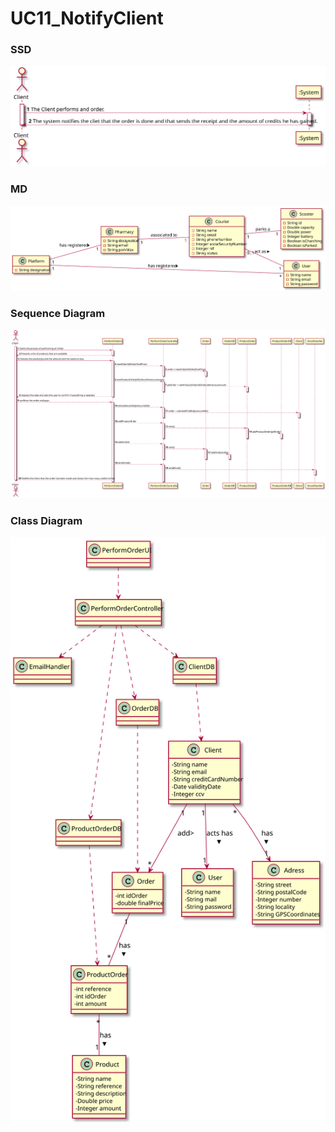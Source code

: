 # UC11_NotifyClient

### SSD
![UC11_SSD.svg](UC11_SSD.svg)

### MD
![UC11_MD.svg](UC11_MD.svg)

### Sequence Diagram

![UC11_SD.svg](UC11_SD.svg)

### Class Diagram

![UC11_CD.svg](UC11_CD.svg)
